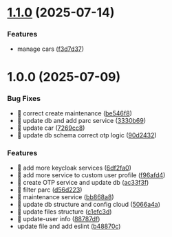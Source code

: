 # [1.1.0](https://github.com/victory-aime/rental-platform-backend/compare/v1.0.0...v1.1.0) (2025-07-14)


### Features

* manage cars ([f3d7d37](https://github.com/victory-aime/rental-platform-backend/commit/f3d7d37493625a6639dda5509b3dd17a2b47d393))

# 1.0.0 (2025-07-09)


### Bug Fixes

* 🐛 correct create maintenance ([be546f8](https://github.com/victory-aime/rental-platform-backend/commit/be546f8a8523f0de07b696270370b8b15ee34aca))
* 🐛 update  db and add parc service ([3330b69](https://github.com/victory-aime/rental-platform-backend/commit/3330b69117d46ffe7b902d6d057224907a39f9af))
* 🐛 update car ([7269cc8](https://github.com/victory-aime/rental-platform-backend/commit/7269cc825209dd4b55b0470c2df7e11537b02772))
* 🐛 update db schema correct otp logic ([90d2432](https://github.com/victory-aime/rental-platform-backend/commit/90d2432a171df2891c1e8062b2d6a3d9cf6a04e3))


### Features

* 🎸 add more keycloak services ([6df2fa0](https://github.com/victory-aime/rental-platform-backend/commit/6df2fa095239f41444e67a5e21ec3f43d377edac))
* 🎸 add more service to custom user profile ([f96afd4](https://github.com/victory-aime/rental-platform-backend/commit/f96afd4a9be656ffa62adf38dd4c49cd12e31f2d))
* 🎸 create OTP service and update db ([ac33f3f](https://github.com/victory-aime/rental-platform-backend/commit/ac33f3f7bd1fa2f52dcfe79f257d170131618538))
* 🎸 filter parc ([d56d223](https://github.com/victory-aime/rental-platform-backend/commit/d56d2235c74c09af44bd2c5a1efdd07ac030d018))
* 🎸 maintenance service ([bb868a8](https://github.com/victory-aime/rental-platform-backend/commit/bb868a8498a1f3d82711f66bc7aca54eb0e2b78a))
* 🎸 update db structure and config cloud ([5066a4a](https://github.com/victory-aime/rental-platform-backend/commit/5066a4aa6a68964a62ed04d6c2c166742618f0d6))
* 🎸 update files structure ([c1efc3d](https://github.com/victory-aime/rental-platform-backend/commit/c1efc3d99fc26f41dc421063c27f5e4e394cb7d2))
* 🎸 update-user info ([88787df](https://github.com/victory-aime/rental-platform-backend/commit/88787dfed9e0600b5a7774e719a1e70e3203f780))
* update file and add eslint ([b48870c](https://github.com/victory-aime/rental-platform-backend/commit/b48870cc4b19c885dafe29e3f2c3011bbaf976ed))
